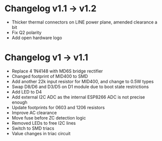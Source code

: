# Changelog v1.1 → v1.2

* Thicker thermal connectors on LINE power plane, amended clearance a bit
* Fix Q2 polarity
* Add open hardware logo

# Changelog v1 → v1.1

* Replace 4 1N4148 with MD6S bridge rectifier
* Changed footprint of MID400 to SMD
* Add another 22k input resistor for MID400, and change to 0.5W types
* Swap D8/D6 and D3/D5 on D1 module due to boot state restrictions
* Add LED to D4
* Add external I2C ADC as the internal ESP8266 ADC is not precise enough
* Update footprints for 0603 and 1206 resistors
* Improve AC clearance
* Move fuse before ZC detection logic
* Removed LEDs to free I2C lines
* Switch to SMD triacs
* Value changes in triac circuit


